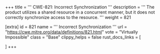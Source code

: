 +++
title = '''
CWE-821: Incorrect Synchronization
'''
description	= '''
The product utilizes a shared resource in a concurrent manner, but it does not correctly synchronize access to the resource.
'''
weight = 821

[extra]
id = 821
name = '''
Incorrect Synchronization
'''
url = "https://cwe.mitre.org/data/definitions/821.html"
vote = "Virtually Impossible"
class = "Base"
clippy_helps = false
rust_docs_links = [
	
]
+++
